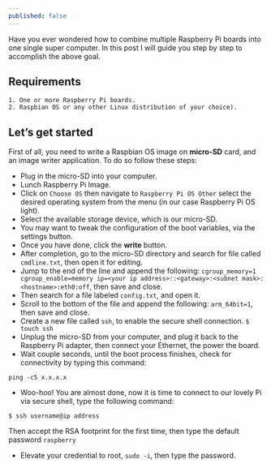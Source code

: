 ```yaml
---
published: false
---
```


Have you ever wondered how to combine multiple Raspberry Pi boards into one single super computer. In this post I will guide you step by step to accomplish the above goal.

## Requirements
	1. One or more Raspberry Pi boards.
	2. Raspbian OS or any other Linux distribution of your choice).

## Let’s get started

First of all, you need to write a Raspbian OS image on **micro-SD** card, and an image writer application. To do so follow these steps:

- Plug in the micro-SD into your computer.
- Lunch Raspberry Pi Image.
- Click on `Choose OS` then navigate to `Raspberry Pi OS Other` select the desired operating system from the menu (in our case Raspberry Pi OS light).
- Select the available storage device, which is our micro-SD.
- You may want to tweak the configuration of the boot variables, via the settings button.
- Once you have done, click the **write** button.
- After completion, go to the micro-SD directory and search for file called `cmdline.txt`, then open it for editing.
- Jump to the end of the line and append the following:
`cgroup_memory=1 cgroup_enable=memory ip=<your ip address>::<gateway>:<subnet mask>:<hostname>:eth0:off`, then save and close.
- Then search for a file labeled `config.txt`, and open it.
- Scroll to the bottom of the file and append the following:
`arm_64bit=1`, then save and close.
- Create a new file called `ssh`, to enable the secure shell connection.
`$ touch ssh`
- Unplug the micro-SD from your computer, and plug it back to the Raspberry Pi adapter, then connect your Ethernet, the power the board.
- Wait couple seconds, until the boot process finishes, check for connectivity by typing this command:
```
ping -c5 x.x.x.x
```
- Woo-hoo! You are almost done, now it is time to connect to our lovely Pi via secure shell, type the following command:
```
$ ssh username@ip address
```
Then accept the RSA footprint for the first time, then type the default password `raspberry`
- Elevate your credential to root, `sudo -i`, then type the password.



